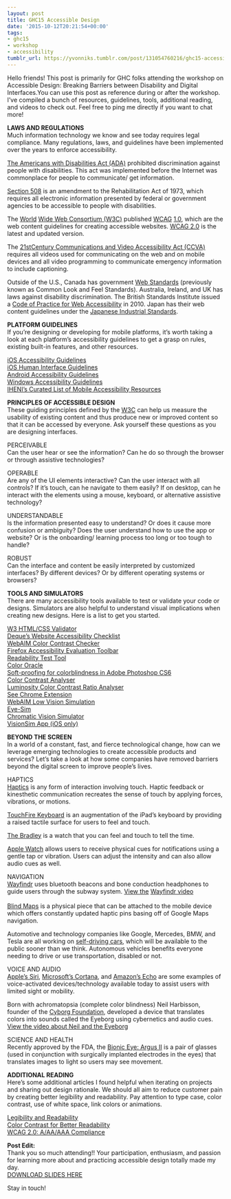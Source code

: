 ```yaml
---
layout: post
title: GHC15 Accessible Design
date: '2015-10-12T20:21:54+00:00'
tags:
- ghc15
- workshop
- accessibility
tumblr_url: https://yvonniks.tumblr.com/post/131054760216/ghc15-accessible-design
---
```

Hello friends! This post is primarily for GHC folks attending the workshop on Accessible Design: Breaking Barriers between Disability and Digital Interfaces.You can use this post as reference during or after the workshop. I’ve compiled a bunch of resources, guidelines, tools, additional reading, and videos to check out. Feel free to ping me directly if you want to chat more! &nbsp;&nbsp;

**LAWS AND REGULATIONS**  
Much information technology we know and see today requires legal compliance. Many regulations, laws, and guidelines have been implemented over the years to enforce accessibility.  
  
[The Americans with Disabilities Act (ADA)](http://www.ada.gov/ada_intro.htm) prohibited discrimination against people with disabilities. This act was implemented before the Internet was commonplace for people to communicate/ get information.&nbsp;  
  
[Section 508](http://webaim.org/standards/508/checklist) is an amendment to the Rehabilitation Act of 1973, which requires all electronic information presented by federal or government agencies to be accessible to people with disabilities.&nbsp;  
  
The [World](https://www.w3.org/) [Wide Web Consortium (W3C)](https://www.w3.org/) published [WCAG](http://www.w3.org/TR/WCAG10/) [1.0](http://www.w3.org/TR/WCAG10/), which are the web content guidelines for creating accessible websites. [WCAG 2.0](https://www.w3.org/WAI/WCAG20/from10/diff.php) is the latest and updated version.  
  
The [21st](https://www.fcc.gov/guides/21st-century-communications-and-video-accessibility-act-2010)[Century Communications and Video Accessibility Act (CCVA)](https://www.fcc.gov/guides/21st-century-communications-and-video-accessibility-act-2010) requires all videos used for communicating on the web and on mobile devices and all video programming to communicate emergency information to include captioning.  
  
Outside of the U.S., Canada has government [Web Standards](http://www.tbs-sct.gc.ca/ws-nw/index-eng.asp) (previously known as Common Look and Feel Standards). Australia, Ireland, and UK has laws against disability discrimination. The British Standards Institute issued a [Code of Practice for Web Accessibility](https://www.access8878.co.uk/) in 2010. Japan has their web content guidelines under the [Japanese Industrial Standards](https://www.jisc.go.jp/eng/std/index_e.html).   
  
**PLATFORM GUIDELINES &nbsp;**  
If you’re designing or developing for mobile platforms, it’s worth taking a look at each platform’s accessibility guidelines to get a grasp on rules, existing built-in features, and other resources. **&nbsp;**   
  
[iOS Accessibility Guidelines](https://developer.apple.com/accessibility/ios/)  
[iOS Human Interface Guidelines](https://developer.apple.com/technologies/ios/accessibility.html%0A)   
[Android Accessibility Guidelines](https://developer.android.com/guide/topics/ui/accessibility/index.html%0A)  
[Windows Accessibility Guidelines](https://msdn.microsoft.com/en-us/library/windows/apps/hh700407.aspx)   
[IHENI’s Curated List of Mobile Accessibility Resources](http://www.iheni.com/mobile-accessibility-guidelines/)   
  
**PRINCIPLES OF ACCESSIBLE DESIGN&nbsp;**  
These guiding principles defined by the [W3C](http://www.w3.org/WAI/intro/people-use-web/principles) can help us measure the usability of existing content and thus produce new or improved content so that it can be accessed by everyone. Ask yourself these questions as you are designing interfaces.&nbsp;

PERCEIVABLE  
Can the user hear or see the information? Can he do so through the browser or through assistive technologies?&nbsp;  
  
OPERABLE   
Are any of the UI elements interactive? Can the user interact with all controls? If it’s touch, can he navigate to them easily? If on desktop, can he interact with the elements using a mouse, keyboard, or alternative assistive technology?

UNDERSTANDABLE   
Is the information presented easy to understand? Or does it cause more confusion or ambiguity? Does the user understand how to use the app or website? Or is the onboarding/ learning process too long or too tough to handle?   
  
ROBUST   
Can the interface and content be easily interpreted by customized interfaces? By different devices? Or by different operating systems or browsers?  
  
**TOOLS AND SIMULATORS**   
There are many accessibility tools available to test or validate your code or designs. Simulators are also helpful to understand visual implications when creating new designs. Here is a list to get you started.   
  
[W3 HTML/CSS Validator](http://validator.w3.org/)  
[Deque’s Website Accessibility Checklist](http://accessibility.deque.com/website-accessibility-checklist-download)  
[WebAIM Color Contrast Checker](http://webaim.org/resources/contrastchecker/)   
[Firefox Accessibility Evaluation Toolbar](https://addons.mozilla.org/en-US/firefox/addon/accessibility-evaluation-toolb/)  
[Readability Test Tool](http://www.read-able.com/)   
[Color Oracle](http://colororacle.org/)   
[Soft-proofing for colorblindness in Adobe Photoshop CS6](http://help.adobe.com/en_US/creativesuite/cs/using/WS3F71DA01-0962-4b2e-B7FD-C956F8659BB3.html)  
[Color Contrast Analyser](https://www.paciellogroup.com/resources/contrastanalyser/)   
[Luminosity Color Contrast Ratio Analyser](http://juicystudio.com/services/luminositycontrastratio.php)  
[See Chrome Extension](https://chrome.google.com/webstore/detail/see/dkihcccbkkakkbpikjmpnbamkgbjfdcn?hl=en)   
[WebAIM Low Vision Simulation](http://webaim.org/simulations/lowvision)  
[Eye-Sim](http://www.eye-sim.com/)  
[Chromatic Vision Simulator](http://asada.tukusi.ne.jp/cvsimulator/e/)  
[VisionSim App (iOS only)](https://itunes.apple.com/us/app/visionsim-by-braille-institute/id525114829?mt=8)  
  
**BEYOND THE SCREEN&nbsp;**  
In a world of a constant, fast, and fierce technological change, how can we leverage emerging technologies to create accessible products and services? Let’s take a look at how some companies have removed barriers beyond the digital screen to improve people’s lives.   
  
HAPTICS   
[Haptics](https://en.wikipedia.org/wiki/Haptic_technology) is any form of interaction involving touch. Haptic feedback or kinesthetic communication recreates the sense of touch by applying forces, vibrations, or motions.&nbsp;  
  
[TouchFire Keyboard](https://touchfire.com/%0A) is an augmentation of the iPad’s keyboard by providing a raised tactile surface for users to feel and touch.   
  
[The Bradley](https://www.kickstarter.com/projects/eone/the-bradley-a-timepiece-designed-to-touch-and-see) is a watch that you can feel and touch to tell the time. &nbsp;  
  
[Apple Watch](https://support.apple.com/en-us/HT204793%0A) allows users to receive physical cues for notifications using a gentle tap or vibration. Users can adjust the intensity and can also allow audio cues as well.   
  
NAVIGATION   
[Wayfindr](http://www.rlsb.org.uk/campaigns/wayfindr) uses bluetooth beacons and bone conduction headphones to guide users through the subway system.&nbsp;[View the](https://youtu.be/mc3KmbfxuUQ) [Wayfindr video](https://youtu.be/mc3KmbfxuUQ)&nbsp;  
&nbsp;&nbsp;  
[Blind Maps](http://www.fastcodesign.com/1671924/iphone-maps-for-the-blind-using-haptic-tech) is a physical piece that can be attached to the mobile device which offers constantly updated haptic pins basing off of Google Maps navigation.  
  
Automotive and technology companies like Google, Mercedes, BMW, and Tesla are all working on [self-driving cars](http://www.businessinsider.com/report-10-million-self-driving-cars-will-be-on-the-road-by-2020-2015-5), which will be available to the public sooner than we think. Autonomous vehicles benefits everyone needing to drive or use transportation, disabled or not.   
  
VOICE AND AUDIO&nbsp;  
[Apple’](http://www.apple.com/ios/siri/)[s Siri](http://www.apple.com/ios/siri/), [Microsoft](http://www.microsoft.com/en-us/mobile/experiences/cortana/)[’](http://www.microsoft.com/en-us/mobile/experiences/cortana/)[s Cortana](http://www.microsoft.com/en-us/mobile/experiences/cortana/), and [Amazon’s Echo](http://www.amazon.com/dp/B00X4WHP5E) are some examples of voice-activated devices/technology available today to assist users with limited sight or mobility. &nbsp; &nbsp;  
  
Born with achromatopsia (complete color blindness) Neil Harbisson, founder of the [Cyborg Foundation](http://cyborgproject.com/), developed a device that translates colors into sounds called the Eyeborg using cybernetics and audio cues. [View the video about Neil and the Eyeborg](http://vimeo.com/51920182#at=0) &nbsp;  
  
SCIENCE AND HEALTH   
Recently approved by the FDA, the [Bionic Eye: Argus II](http://www.nytimes.com/2013/02/15/health/fda-approves-technology-to-give-limited-vision-to-blind-people.html?_r=0) is a pair of glasses (used in conjunction with surgically implanted electrodes in the eyes) that translates images to light so users may see movement.   
  
**ADDITIONAL READING**   
Here’s some additional articles I found helpful when iterating on projects and sharing out design rationale. We should all aim to reduce customer pain by creating better legibility and readability. Pay attention to type case, color contrast, use of white space, link colors or animations.   
  
[Legibility and Readability](http://www.designyourway.net/drb/legibility-and-readability-principles-that-shouldnt-be-ignored-when-designing/)  
[Color Contrast for Better Readability](https://viget.com/inspire/color-contrast)  
[WCAG 2.0: A/AA/AAA Compliance](http://www.inqbation.com/wcag-2-0-level-a-aa-aaa-versus-section-508-compliance/)

**Post Edit:**   
Thank you so much attending!! Your participation, enthusiasm, and passion for learning more about and practicing accessible design totally made my day.&nbsp;  
[DOWNLOAD SLIDES HERE](https://www.dropbox.com/s/qppb7m9sbk7kxxn/2015_ghc_accessibility_v04.pdf?dl=0)  
  
Stay in touch!&nbsp;
